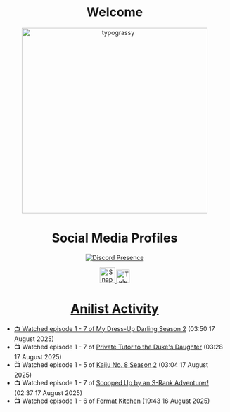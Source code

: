 <div align="center">

# Welcome
<a href="https://github.com/kawarimidoll/typograssy">
    <img alt="typograssy" src="https://typograssy.deno.dev/api?text=%E3%82%88%E3%81%86%E3%81%93%E3%81%9D%E3%81%BF%E3%81%AA%E3%81%95%E3%82%93%20-%20Sheby--&&l0=none&l1=82d9d0&l2=027353&l3=038c4c&l4=01402e&bg=none&frame=none&speed=100&comment=" width="421.99">
</a>

</div>

<div align="center">

# Social Media Profiles

[![Discord Presence](https://lanyard.cnrad.dev/api/612532963938271232)](https://discord.com/users/612532963938271232)


<a href="https://www.snapchat.com/add/a.sheby" title="Snapchat Profile">
    <img src="https://www.freepnglogos.com/uploads/snapchat-logo-png-0.png" width="35" alt="Snapchat Logo" />


<a href="https://t.me/ASheby" title="Telegram Profile">
    <img src="https://www.freepnglogos.com/uploads/telegram-logo-png-0.png" width="30" alt="Telegram Logo" />


</div>

<div align="center">

# Anilist Activity

</div>

<!-- ANILIST_ACTIVITY:start -->

-   📺 Watched episode 1 - 7 of [My Dress-Up Darling Season 2](https://anilist.co/anime/154768) (03:50 17 August 2025)
-   📺 Watched episode 1 - 7 of [Private Tutor to the Duke's Daughter](https://anilist.co/anime/170113) (03:28 17 August 2025)
-   📺 Watched episode 1 - 5 of [Kaiju No. 8 Season 2](https://anilist.co/anime/178754) (03:04 17 August 2025)
-   📺 Watched episode 1 - 7 of [Scooped Up by an S-Rank Adventurer!](https://anilist.co/anime/179885) (02:37 17 August 2025)
-   📺 Watched episode 1 - 6 of [Fermat Kitchen](https://anilist.co/anime/186003) (19:43 16 August 2025)

<!-- ANILIST_ACTIVITY:end -->
